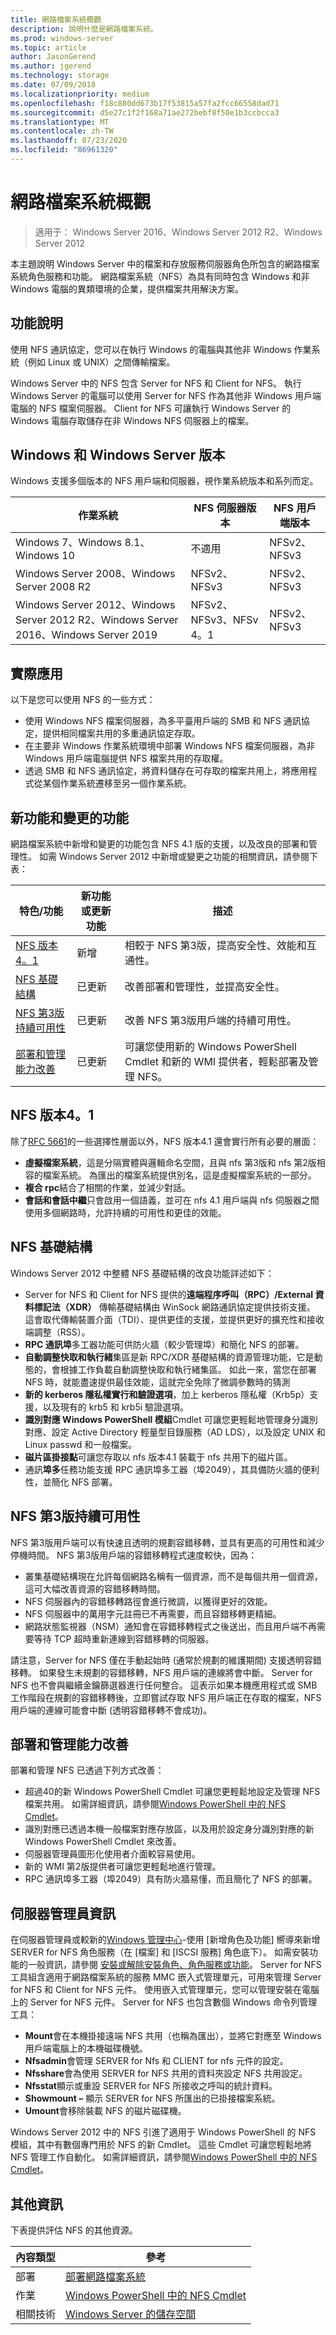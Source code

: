 ```yaml
---
title: 網路檔案系統概觀
description: 說明什麼是網路檔案系統。
ms.prod: windows-server
ms.topic: article
author: JasonGerend
ms.author: jgerend
ms.technology: storage
ms.date: 07/09/2018
ms.localizationpriority: medium
ms.openlocfilehash: f18c880dd673b17f53815a57fa2fcc66558dad71
ms.sourcegitcommit: d5e27c1f2f168a71ae272bebf8f50e1b3ccbcca3
ms.translationtype: MT
ms.contentlocale: zh-TW
ms.lasthandoff: 07/23/2020
ms.locfileid: "86961320"
---
```

# <a name="network-file-system-overview"></a>網路檔案系統概觀

>適用于： Windows Server 2016、Windows Server 2012 R2、Windows Server 2012

本主題說明 Windows Server 中的檔案和存放服務伺服器角色所包含的網路檔案系統角色服務和功能。 網路檔案系統（NFS）為具有同時包含 Windows 和非 Windows 電腦的異類環境的企業，提供檔案共用解決方案。

## <a name="feature-description"></a>功能說明

使用 NFS 通訊協定，您可以在執行 Windows 的電腦與其他非 Windows 作業系統（例如 Linux 或 UNIX）之間傳輸檔案。

Windows Server 中的 NFS 包含 Server for NFS 和 Client for NFS。 執行 Windows Server 的電腦可以使用 Server for NFS 作為其他非 Windows 用戶端電腦的 NFS 檔案伺服器。 Client for NFS 可讓執行 Windows Server 的 Windows 電腦存取儲存在非 Windows NFS 伺服器上的檔案。

## <a name="windows-and-windows-server-versions"></a>Windows 和 Windows Server 版本

Windows 支援多個版本的 NFS 用戶端和伺服器，視作業系統版本和系列而定。 

| 作業系統 | NFS 伺服器版本 |NFS 用戶端版本|
| ----------------- | ------------------- | ----------------- |
| Windows 7、Windows 8.1、Windows 10 | 不適用 | NFSv2、NFSv3 |
| Windows Server 2008、Windows Server 2008 R2 | NFSv2、NFSv3 | NFSv2、NFSv3 |
| Windows Server 2012、Windows Server 2012 R2、Windows Server 2016、Windows Server 2019 | NFSv2、NFSv3、NFSv 4。1  | NFSv2、NFSv3 |

## <a name="practical-applications"></a>實際應用

以下是您可以使用 NFS 的一些方式：

- 使用 Windows NFS 檔案伺服器，為多平臺用戶端的 SMB 和 NFS 通訊協定，提供相同檔案共用的多重通訊協定存取。
- 在主要非 Windows 作業系統環境中部署 Windows NFS 檔案伺服器，為非 Windows 用戶端電腦提供 NFS 檔案共用的存取權。
- 透過 SMB 和 NFS 通訊協定，將資料儲存在可存取的檔案共用上，將應用程式從某個作業系統遷移至另一個作業系統。

## <a name="new-and-changed-functionality"></a>新功能和變更的功能

網路檔案系統中新增和變更的功能包含 NFS 4.1 版的支援，以及改良的部署和管理性。 如需 Windows Server 2012 中新增或變更之功能的相關資訊，請參閱下表：

|特色/功能|新功能或更新功能|描述|
|---|---|---|
|[NFS 版本4。1](#nfs-version-41)|新增|相較于 NFS 第3版，提高安全性、效能和互通性。|
|[NFS 基礎結構](#nfs-infrastructure)|已更新|改善部署和管理性，並提高安全性。|
|[NFS 第3版持續可用性](#nfs-version-3-continuous-availability)|已更新|改善 NFS 第3版用戶端的持續可用性。|
|[部署和管理能力改善](#deployment-and-manageability-improvements)|已更新|可讓您使用新的 Windows PowerShell Cmdlet 和新的 WMI 提供者，輕鬆部署及管理 NFS。|

## <a name="nfs-version-41"></a>NFS 版本4。1

除了[RFC 5661](https://tools.ietf.org/html/rfc5661)的一些選擇性層面以外，NFS 版本4.1 還會實行所有必要的層面：

- **虛擬檔案系統**，這是分隔實體與邏輯命名空間，且與 nfs 第3版和 nfs 第2版相容的檔案系統。 為匯出的檔案系統提供別名，這是虛擬檔案系統的一部分。
- **複合 rpc**結合了相關的作業，並減少對話。
- **會話和會話中繼**只會啟用一個語義，並可在 nfs 4.1 用戶端與 nfs 伺服器之間使用多個網路時，允許持續的可用性和更佳的效能。

## <a name="nfs-infrastructure"></a>NFS 基礎結構

Windows Server 2012 中整體 NFS 基礎結構的改良功能詳述如下：

- Server for NFS 和 Client for NFS 提供的**遠端程序呼叫（RPC）/External 資料標記法（XDR）** 傳輸基礎結構由 WinSock 網路通訊協定提供技術支援。 這會取代傳輸裝置介面（TDI）、提供更佳的支援，並提供更好的擴充性和接收端調整（RSS）。
- **RPC 通訊埠**多工器功能可供防火牆（較少管理埠）和簡化 NFS 的部署。
- **自動調整快取和執行緒**集區是新 RPC/XDR 基礎結構的資源管理功能，它是動態的，會根據工作負載自動調整快取和執行緒集區。 如此一來，當您在部署 NFS 時，就能盡速提供最佳效能，這就完全免除了微調參數時的猜測
- **新的 kerberos 隱私權實行和驗證選項**，加上 kerberos 隱私權（Krb5p）支援，以及現有的 krb5 和 krb5i 驗證選項。
- **識別對應 Windows PowerShell 模組**Cmdlet 可讓您更輕鬆地管理身分識別對應、設定 Active Directory 輕量型目錄服務（AD LDS），以及設定 UNIX 和 Linux passwd 和一般檔案。
- **磁片區掛接點**可讓您存取以 nfs 版本4.1 裝載于 nfs 共用下的磁片區。
- 通訊**埠多**任務功能支援 RPC 通訊埠多工器（埠2049），其具備防火牆的便利性，並簡化 NFS 部署。

## <a name="nfs-version-3-continuous-availability"></a>NFS 第3版持續可用性

NFS 第3版用戶端可以有快速且透明的規劃容錯移轉，並具有更高的可用性和減少停機時間。 NFS 第3版用戶端的容錯移轉程式速度較快，因為：

- 叢集基礎結構現在允許每個網路名稱有一個資源，而不是每個共用一個資源，這可大幅改善資源的容錯移轉時間。
- NFS 伺服器內的容錯移轉路徑會進行微調，以獲得更好的效能。
- NFS 伺服器中的萬用字元註冊已不再需要，而且容錯移轉更精細。
- 網路狀態監視器（NSM）通知會在容錯移轉程式之後送出，而且用戶端不再需要等待 TCP 超時重新連線到容錯移轉的伺服器。

請注意，Server for NFS 僅在手動起始時 (通常於規劃的維護期間) 支援透明容錯移轉。 如果發生未規劃的容錯移轉，NFS 用戶端的連線將會中斷。 Server for NFS 也不會與繼續金鑰篩選器進行任何整合。 這表示如果本機應用程式或 SMB 工作階段在規劃的容錯移轉後，立即嘗試存取 NFS 用戶端正在存取的檔案，NFS 用戶端的連線可能會中斷 (透明容錯移轉不會成功)。

## <a name="deployment-and-manageability-improvements"></a>部署和管理能力改善

部署和管理 NFS 已透過下列方式改善：

- 超過40的新 Windows PowerShell Cmdlet 可讓您更輕鬆地設定及管理 NFS 檔案共用。 如需詳細資訊，請參閱[Windows PowerShell 中的 NFS Cmdlet](/powershell/module/nfs/?view=win10-ps)。
- 識別對應已透過本機一般檔案對應存放區，以及用於設定身分識別對應的新 Windows PowerShell Cmdlet 來改善。
- 伺服器管理員圖形化使用者介面較容易使用。
- 新的 WMI 第2版提供者可讓您更輕鬆地進行管理。
- RPC 通訊埠多工器（埠2049）具有防火牆易懂，而且簡化了 NFS 的部署。

## <a name="server-manager-information"></a>伺服器管理員資訊

在伺服器管理員或較新的[Windows 管理中心](../../manage/windows-admin-center/overview.md)-使用 [新增角色及功能] 嚮導來新增 SERVER for NFS 角色服務（在 [檔案] 和 [ISCSI 服務] 角色底下）。 如需安裝功能的一般資訊，請參閱 [安裝或解除安裝角色、角色服務或功能](<https://docs.microsoft.com/previous-versions/windows/it-pro/windows-server-2012-R2-and-2012/hh831809(v=ws.11)>)。 Server for NFS 工具組含適用于網路檔案系統的服務 MMC 嵌入式管理單元，可用來管理 Server for NFS 和 Client for NFS 元件。 使用嵌入式管理單元，您可以管理安裝在電腦上的 Server for NFS 元件。 Server for NFS 也包含數個 Windows 命令列管理工具：

- **Mount**會在本機掛接遠端 NFS 共用（也稱為匯出），並將它對應至 Windows 用戶端電腦上的本機磁碟機號。
- **Nfsadmin**會管理 SERVER for Nfs 和 CLIENT for nfs 元件的設定。
- **Nfsshare**會為使用 SERVER for NFS 共用的資料夾設定 NFS 共用設定。
- **Nfsstat**顯示或重設 SERVER for NFS 所接收之呼叫的統計資料。
- **Showmount –** 顯示 SERVER for NFS 所匯出的已掛接檔案系統。
- **Umount**會移除裝載 NFS 的磁片磁碟機。

Windows Server 2012 中的 NFS 引進了適用于 Windows PowerShell 的 NFS 模組，其中有數個專門用於 NFS 的新 Cmdlet。 這些 Cmdlet 可讓您輕鬆地將 NFS 管理工作自動化。 如需詳細資訊，請參閱[Windows PowerShell 中的 NFS Cmdlet](/powershell/module/nfs/?view=win10-ps)。

## <a name="additional-information"></a>其他資訊

下表提供評估 NFS 的其他資源。

|內容類型|參考|
|---|---|
|部署|[部署網路檔案系統](deploy-nfs.md)|
|作業|[Windows PowerShell 中的 NFS Cmdlet](/powershell/module/nfs/?view=win10-ps)|
|相關技術|[Windows Server 的儲存空間](../storage.yml)|
